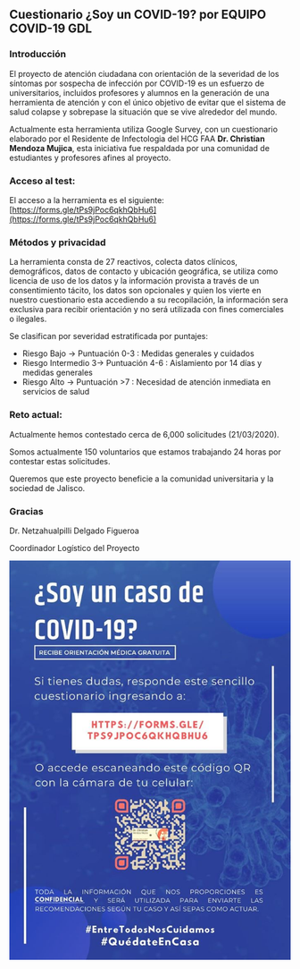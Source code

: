 ## Cuestionario ¿Soy un COVID-19? por EQUIPO COVID-19 GDL

### Introducción

El proyecto de atención ciudadana con orientación de la severidad de los síntomas por sospecha de infección por COVID-19 es un esfuerzo de universitarios, incluidos profesores y alumnos en la generación de una herramienta de atención y con el único objetivo de evitar que el sistema de salud colapse y sobrepase la situación que se vive alrededor del mundo.

Actualmente esta herramienta utiliza Google Survey, con un cuestionario elaborado por el Residente de Infectologia del HCG FAA **Dr. Christian Mendoza Mujica**, esta iniciativa fue respaldada por una comunidad de estudiantes y profesores afines al proyecto.

### Acceso al test:

El acceso a la herramienta es el siguiente: [https://forms.gle/tPs9jPoc6qkhQbHu6](https://forms.gle/tPs9jPoc6qkhQbHu6)

### Métodos y privacidad
La herramienta consta de 27 reactivos, colecta datos clínicos, demográficos, datos de contacto y ubicación geográfica, se utiliza como licencia de uso de los datos y la información provista a través de un consentimiento tácito, los datos son opcionales y quien los vierte en nuestro cuestionario esta accediendo a su recopilación, la información sera exclusiva para recibir orientación y no será utilizada con fines comerciales o ilegales.

Se clasifican por severidad estratificada por puntajes:

* Riesgo Bajo →  Puntuación 0-3 : Medidas generales y cuidados
* Riesgo Intermedio 3→  Puntuación 4-6 : Aislamiento por 14 días y medidas generales
* Riesgo Alto → Puntuación >7 : Necesidad de atención inmediata en servicios de salud

### Reto actual:

Actualmente hemos contestado cerca de 6,000 solicitudes (21/03/2020).

Somos actualmente 150 voluntarios que estamos trabajando 24 horas por contestar estas solicitudes.

Queremos que este proyecto beneficie a la comunidad universitaria y la sociedad  de Jalisco.



### Gracias

Dr. Netzahualpilli Delgado Figueroa

Coordinador Logístico del Proyecto


![alt text](COVID_Callcenter_2.jpg)
